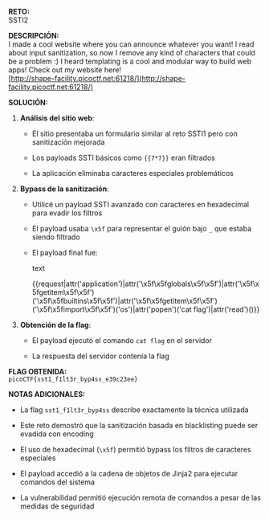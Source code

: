 **RETO:**  
SSTI2

**DESCRIPCIÓN:**  
I made a cool website where you can announce whatever you want! I read about input sanitization, so now I remove any kind of characters that could be a problem :) I heard templating is a cool and modular way to build web apps! Check out my website here!  
[http://shape-facility.picoctf.net:61218/](http://shape-facility.picoctf.net:61218/)

**SOLUCIÓN:**

1. **Análisis del sitio web**:
    
    - El sitio presentaba un formulario similar al reto SSTI1 pero con sanitización mejorada
        
    - Los payloads SSTI básicos como `{{7*7}}` eran filtrados
        
    - La aplicación eliminaba caracteres especiales problemáticos
        
2. **Bypass de la sanitización**:
    
    - Utilicé un payload SSTI avanzado con caracteres en hexadecimal para evadir los filtros
        
    - El payload usaba `\x5f` para representar el guión bajo `_` que estaba siendo filtrado
        
    - El payload final fue:
        
        text
        
        {{request|attr('application')|attr('\x5f\x5fglobals\x5f\x5f')|attr('\x5f\x5fgetitem\x5f\x5f')('\x5f\x5fbuiltins\x5f\x5f')|attr('\x5f\x5fgetitem\x5f\x5f')('\x5f\x5fimport\x5f\x5f')('os')|attr('popen')('cat flag')|attr('read')()}}
        
3. **Obtención de la flag**:
    
    - El payload ejecutó el comando `cat flag` en el servidor
        
    - La respuesta del servidor contenía la flag
        

**FLAG OBTENIDA:**  
`picoCTF{sst1_f1lt3r_byp4ss_e39c23ee}`

**NOTAS ADICIONALES:**

- La flag `sst1_f1lt3r_byp4ss` describe exactamente la técnica utilizada
    
- Este reto demostró que la sanitización basada en blacklisting puede ser evadida con encoding
    
- El uso de hexadecimal (`\x5f`) permitió bypass los filtros de caracteres especiales
    
- El payload accedió a la cadena de objetos de Jinja2 para ejecutar comandos del sistema
    
- La vulnerabilidad permitió ejecución remota de comandos a pesar de las medidas de seguridad
